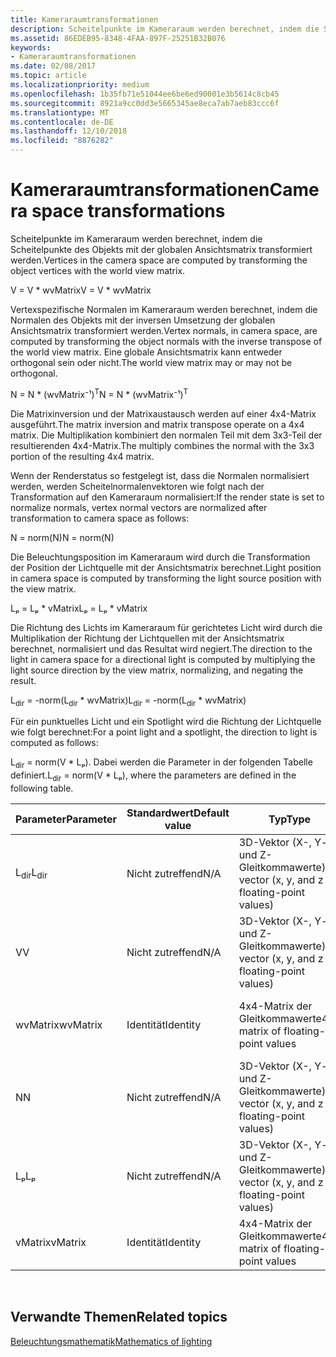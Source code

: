 ```yaml
---
title: Kameraraumtransformationen
description: Scheitelpunkte im Kameraraum werden berechnet, indem die Scheitelpunkte des Objekts mit der globalen Ansichtsmatrix transformiert werden.
ms.assetid: 86EDEB95-8348-4FAA-897F-25251B32B076
keywords:
- Kameraraumtransformationen
ms.date: 02/08/2017
ms.topic: article
ms.localizationpriority: medium
ms.openlocfilehash: 1b35fb71e51044ee6be6ed90001e3b5614c8cb45
ms.sourcegitcommit: 8921a9cc0dd3e5665345ae8eca7ab7aeb83ccc6f
ms.translationtype: MT
ms.contentlocale: de-DE
ms.lasthandoff: 12/10/2018
ms.locfileid: "8876282"
---
```

# <a name="camera-space-transformations"></a><span data-ttu-id="40f34-104">Kameraraumtransformationen</span><span class="sxs-lookup"><span data-stu-id="40f34-104">Camera space transformations</span></span>


<span data-ttu-id="40f34-105">Scheitelpunkte im Kameraraum werden berechnet, indem die Scheitelpunkte des Objekts mit der globalen Ansichtsmatrix transformiert werden.</span><span class="sxs-lookup"><span data-stu-id="40f34-105">Vertices in the camera space are computed by transforming the object vertices with the world view matrix.</span></span>

<span data-ttu-id="40f34-106">V = V \* wvMatrix</span><span class="sxs-lookup"><span data-stu-id="40f34-106">V = V \* wvMatrix</span></span>

<span data-ttu-id="40f34-107">Vertexspezifische Normalen im Kameraraum werden berechnet, indem die Normalen des Objekts mit der inversen Umsetzung der globalen Ansichtsmatrix transformiert werden.</span><span class="sxs-lookup"><span data-stu-id="40f34-107">Vertex normals, in camera space, are computed by transforming the object normals with the inverse transpose of the world view matrix.</span></span> <span data-ttu-id="40f34-108">Eine globale Ansichtsmatrix kann entweder orthogonal sein oder nicht.</span><span class="sxs-lookup"><span data-stu-id="40f34-108">The world view matrix may or may not be orthogonal.</span></span>

<span data-ttu-id="40f34-109">N = N \* (wvMatrix⁻¹)<sup>T</sup></span><span class="sxs-lookup"><span data-stu-id="40f34-109">N = N \* (wvMatrix⁻¹)<sup>T</sup></span></span>

<span data-ttu-id="40f34-110">Die Matrixinversion und der Matrixaustausch werden auf einer 4x4-Matrix ausgeführt.</span><span class="sxs-lookup"><span data-stu-id="40f34-110">The matrix inversion and matrix transpose operate on a 4x4 matrix.</span></span> <span data-ttu-id="40f34-111">Die Multiplikation kombiniert den normalen Teil mit dem 3x3-Teil der resultierenden 4x4-Matrix.</span><span class="sxs-lookup"><span data-stu-id="40f34-111">The multiply combines the normal with the 3x3 portion of the resulting 4x4 matrix.</span></span>

<span data-ttu-id="40f34-112">Wenn der Renderstatus so festgelegt ist, dass die Normalen normalisiert werden, werden Scheitelnormalenvektoren wie folgt nach der Transformation auf den Kameraraum normalisiert:</span><span class="sxs-lookup"><span data-stu-id="40f34-112">If the render state is set to normalize normals, vertex normal vectors are normalized after transformation to camera space as follows:</span></span>

<span data-ttu-id="40f34-113">N = norm(N)</span><span class="sxs-lookup"><span data-stu-id="40f34-113">N = norm(N)</span></span>

<span data-ttu-id="40f34-114">Die Beleuchtungsposition im Kameraraum wird durch die Transformation der Position der Lichtquelle mit der Ansichtsmatrix berechnet.</span><span class="sxs-lookup"><span data-stu-id="40f34-114">Light position in camera space is computed by transforming the light source position with the view matrix.</span></span>

<span data-ttu-id="40f34-115">Lₚ = Lₚ \* vMatrix</span><span class="sxs-lookup"><span data-stu-id="40f34-115">Lₚ = Lₚ \* vMatrix</span></span>

<span data-ttu-id="40f34-116">Die Richtung des Lichts im Kameraraum für gerichtetes Licht wird durch die Multiplikation der Richtung der Lichtquellen mit der Ansichtsmatrix berechnet, normalisiert und das Resultat wird negiert.</span><span class="sxs-lookup"><span data-stu-id="40f34-116">The direction to the light in camera space for a directional light is computed by multiplying the light source direction by the view matrix, normalizing, and negating the result.</span></span>

<span data-ttu-id="40f34-117">L<sub>dir</sub> = -norm(L<sub>dir</sub> \* wvMatrix)</span><span class="sxs-lookup"><span data-stu-id="40f34-117">L<sub>dir</sub> = -norm(L<sub>dir</sub> \* wvMatrix)</span></span>

<span data-ttu-id="40f34-118">Für ein punktuelles Licht und ein Spotlight wird die Richtung der Lichtquelle wie folgt berechnet:</span><span class="sxs-lookup"><span data-stu-id="40f34-118">For a point light and a spotlight, the direction to light is computed as follows:</span></span>

<span data-ttu-id="40f34-119">L<sub>dir</sub> = norm(V \* Lₚ). Dabei werden die Parameter in der folgenden Tabelle definiert.</span><span class="sxs-lookup"><span data-stu-id="40f34-119">L<sub>dir</sub> = norm(V \* Lₚ), where the parameters are defined in the following table.</span></span>

| <span data-ttu-id="40f34-120">Parameter</span><span class="sxs-lookup"><span data-stu-id="40f34-120">Parameter</span></span>       | <span data-ttu-id="40f34-121">Standardwert</span><span class="sxs-lookup"><span data-stu-id="40f34-121">Default value</span></span> | <span data-ttu-id="40f34-122">Typ</span><span class="sxs-lookup"><span data-stu-id="40f34-122">Type</span></span>                                          | <span data-ttu-id="40f34-123">Beschreibung</span><span class="sxs-lookup"><span data-stu-id="40f34-123">Description</span></span>                                               |
|-----------------|---------------|-----------------------------------------------|-----------------------------------------------------------|
| <span data-ttu-id="40f34-124">L<sub>dir</sub></span><span class="sxs-lookup"><span data-stu-id="40f34-124">L<sub>dir</sub></span></span> | <span data-ttu-id="40f34-125">Nicht zutreffend</span><span class="sxs-lookup"><span data-stu-id="40f34-125">N/A</span></span>           | <span data-ttu-id="40f34-126">3D-Vektor (X-, Y- und Z-Gleitkommawerte)</span><span class="sxs-lookup"><span data-stu-id="40f34-126">3D vector (x, y, and z floating-point values)</span></span> | <span data-ttu-id="40f34-127">Richtungsvektor vom Objekt-Vertex bis zur Lichtquelle</span><span class="sxs-lookup"><span data-stu-id="40f34-127">Direction vector from object vertex to the light</span></span>          |
| <span data-ttu-id="40f34-128">V</span><span class="sxs-lookup"><span data-stu-id="40f34-128">V</span></span>               | <span data-ttu-id="40f34-129">Nicht zutreffend</span><span class="sxs-lookup"><span data-stu-id="40f34-129">N/A</span></span>           | <span data-ttu-id="40f34-130">3D-Vektor (X-, Y- und Z-Gleitkommawerte)</span><span class="sxs-lookup"><span data-stu-id="40f34-130">3D vector (x, y, and z floating-point values)</span></span> | <span data-ttu-id="40f34-131">Vertexposition im Kameraraum</span><span class="sxs-lookup"><span data-stu-id="40f34-131">Vertex position in camera space</span></span>                           |
| <span data-ttu-id="40f34-132">wvMatrix</span><span class="sxs-lookup"><span data-stu-id="40f34-132">wvMatrix</span></span>        | <span data-ttu-id="40f34-133">Identität</span><span class="sxs-lookup"><span data-stu-id="40f34-133">Identity</span></span>      | <span data-ttu-id="40f34-134">4x4-Matrix der Gleitkommawerte</span><span class="sxs-lookup"><span data-stu-id="40f34-134">4x4 matrix of floating-point values</span></span>           | <span data-ttu-id="40f34-135">Zusammengesetzte Matrix mit globaler und Ansichtstransformation</span><span class="sxs-lookup"><span data-stu-id="40f34-135">Composite matrix containing the world and view transforms</span></span> |
| <span data-ttu-id="40f34-136">N</span><span class="sxs-lookup"><span data-stu-id="40f34-136">N</span></span>               | <span data-ttu-id="40f34-137">Nicht zutreffend</span><span class="sxs-lookup"><span data-stu-id="40f34-137">N/A</span></span>           | <span data-ttu-id="40f34-138">3D-Vektor (X-, Y- und Z-Gleitkommawerte)</span><span class="sxs-lookup"><span data-stu-id="40f34-138">3D vector (x, y, and z floating-point values)</span></span> | <span data-ttu-id="40f34-139">Vertexnormale</span><span class="sxs-lookup"><span data-stu-id="40f34-139">Vertex normal</span></span>                                             |
| <span data-ttu-id="40f34-140">Lₚ</span><span class="sxs-lookup"><span data-stu-id="40f34-140">Lₚ</span></span>              | <span data-ttu-id="40f34-141">Nicht zutreffend</span><span class="sxs-lookup"><span data-stu-id="40f34-141">N/A</span></span>           | <span data-ttu-id="40f34-142">3D-Vektor (X-, Y- und Z-Gleitkommawerte)</span><span class="sxs-lookup"><span data-stu-id="40f34-142">3D vector (x, y, and z floating-point values)</span></span> | <span data-ttu-id="40f34-143">Position der Lichtquelle im Kameraraum</span><span class="sxs-lookup"><span data-stu-id="40f34-143">Light position in camera space</span></span>                            |
| <span data-ttu-id="40f34-144">vMatrix</span><span class="sxs-lookup"><span data-stu-id="40f34-144">vMatrix</span></span>         | <span data-ttu-id="40f34-145">Identität</span><span class="sxs-lookup"><span data-stu-id="40f34-145">Identity</span></span>      | <span data-ttu-id="40f34-146">4x4-Matrix der Gleitkommawerte</span><span class="sxs-lookup"><span data-stu-id="40f34-146">4x4 matrix of floating-point values</span></span>           | <span data-ttu-id="40f34-147">Matrix mit Ansichtstransformation</span><span class="sxs-lookup"><span data-stu-id="40f34-147">Matrix containing the view transform</span></span>                      |

 

## <a name="span-idrelated-topicsspanrelated-topics"></a><span data-ttu-id="40f34-148"><span id="related-topics"></span>Verwandte Themen</span><span class="sxs-lookup"><span data-stu-id="40f34-148"><span id="related-topics"></span>Related topics</span></span>


[<span data-ttu-id="40f34-149">Beleuchtungsmathematik</span><span class="sxs-lookup"><span data-stu-id="40f34-149">Mathematics of lighting</span></span>](mathematics-of-lighting.md)

 

 




